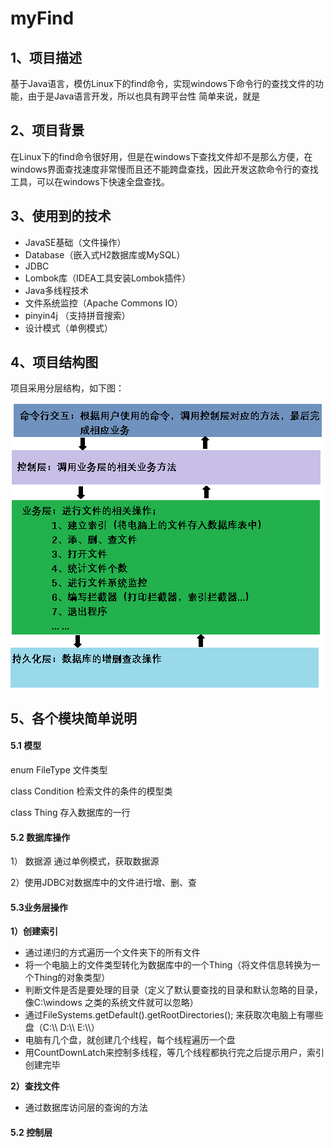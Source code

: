 # myFind
## 1、项目描述
基于Java语言，模仿Linux下的find命令，实现windows下命令行的查找文件的功能，由于是Java语言开发，所以也具有跨平台性
简单来说，就是
## 2、项目背景
在Linux下的find命令很好用，但是在windows下查找文件却不是那么方便，在windows界面查找速度非常慢而且还不能跨盘查找，因此开发这款命令行的查找工具，可以在windows下快速全盘查找。
## 3、使用到的技术

- JavaSE基础（文件操作）
- Database（嵌入式H2数据库或MySQL）
- JDBC
- Lombok库（IDEA工具安装Lombok插件）
- Java多线程技术
- 文件系统监控（Apache Commons IO）
- pinyin4j （支持拼音搜索）
- 设计模式（单例模式）

## 4、项目结构图

项目采用分层结构，如下图：

![image](https://github.com/feihhh/myFind/raw/master/readmeIMG/structure.png)


## 5、各个模块简单说明

#### 5.1 模型

enum FileType    文件类型

class  Condition    检索文件的条件的模型类

class Thing 存入数据库的一行

#### 5.2 数据库操作

1） 数据源  通过单例模式，获取数据源

2）使用JDBC对数据库中的文件进行增、删、查

#### 5.3业务层操作

**1）创建索引**

- 通过递归的方式遍历一个文件夹下的所有文件
- 将一个电脑上的文件类型转化为数据库中的一个Thing（将文件信息转换为一个Thing的对象类型）
- 判断文件是否是要处理的目录（定义了默认要查找的目录和默认忽略的目录，像C:\windows 之类的系统文件就可以忽略）
- 通过FileSystems.getDefault().getRootDirectories(); 来获取次电脑上有哪些盘（C:\\\  D:\\\   E:\\\）
- 电脑有几个盘，就创建几个线程，每个线程遍历一个盘
- 用CountDownLatch来控制多线程，等几个线程都执行完之后提示用户，索引创建完毕

**2）查找文件**

- 通过数据库访问层的查询的方法



#### 5.2 控制层

